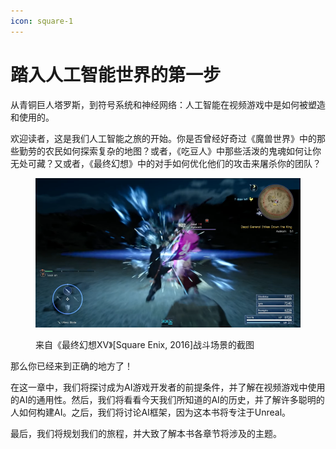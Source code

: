 ```yaml
---
icon: square-1
---
```


# 踏入人工智能世界的第一步

从青铜巨人塔罗斯，到符号系统和神经网络：人工智能在视频游戏中是如何被塑造和使用的。

欢迎读者，这是我们人工智能之旅的开始。你是否曾经好奇过《魔兽世界》中的那些勤劳的农民如何探索复杂的地图？或者，《吃豆人》中那些活泼的鬼魂如何让你无处可藏？又或者，《最终幻想》中的对手如何优化他们的攻击来屠杀你的团队？

<figure><img src="../../../.gitbook/assets/image (168).png" alt=""><figcaption><p>来自《最终幻想XV》[Square Enix, 2016]战斗场景的截图</p></figcaption></figure>

那么你已经来到正确的地方了！

在这一章中，我们将探讨成为AI游戏开发者的前提条件，并了解在视频游戏中使用的AI的通用性。然后，我们将看看今天我们所知道的AI的历史，并了解许多聪明的人如何构建AI。之后，我们将讨论AI框架，因为这本书将专注于Unreal。

最后，我们将规划我们的旅程，并大致了解本书各章节将涉及的主题。
